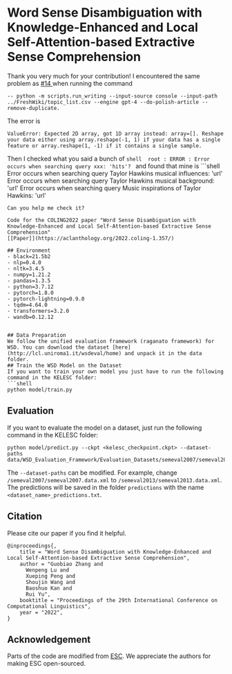 #  Word Sense Disambiguation with Knowledge-Enhanced and Local Self-Attention-based Extractive Sense Comprehension

Thank you very much for your contribution! I encountered the same problem as [#14 ](https://github.com/stanford-oval/storm/issues/14)when running the command
```shell
-- python -m scripts.run_writing --input-source console --input-path ../FreshWiki/topic_list.csv --engine gpt-4 --do-polish-article --remove-duplicate. 
```
The error is
```shell
ValueError: Expected 2D array, got 1D array instead: array=[]. Reshape your data either using array.reshape(-1, 1) if your data has a single feature or array.reshape(1, -1) if it contains a single sample. 
```
Then I checked what you said a bunch of  ```shell 
root : ERROR : Error occurs when searching query xxx: 'hits'?
```  and found that mine is  ```shell
Error occurs when searching query Taylor Hawkins musical influences: 'url' 
Error occurs when searching query Taylor Hawkins musical background: 'url'
Error occurs when searching query Music inspirations of Taylor Hawkins: 'url'
```  
Can you help me check it?

Code for the COLING2022 paper "Word Sense Disambiguation with Knowledge-Enhanced and Local Self-Attention-based Extractive Sense Comprehension"
[[Paper]](https://aclanthology.org/2022.coling-1.357/)

## Environment
- black=21.5b2
- nlp=0.4.0
- nltk=3.4.5
- numpy=1.21.2
- pandas=1.3.5
- python=3.7.12
- pytorch=1.8.0
- pytorch-lightning=0.9.0
- tqdm=4.64.0
- transformers=3.2.0
- wandb=0.12.12


## Data Preparation
We follow the unified evaluation framework (raganato framework) for WSD. You can download the dataset [here](http://lcl.uniroma1.it/wsdeval/home) and unpack it in the data folder.
## Train the WSD Model on the Dataset
If you want to train your own model you just have to run the following command in the KELESC folder:
```shell
python model/train.py
```
## Evaluation
If you want to evaluate the model on a dataset, just run the following command in the KELESC folder:
```shell
python model/predict.py --ckpt <kelesc_checkpoint.ckpt> --dataset-paths data/WSD_Evaluation_Framework/Evaluation_Datasets/semeval2007/semeval2007.data.xml 
```
The ```--dataset-paths``` can be modified. For example, change  ```/semeval2007/semeval2007.data.xml``` to ```/semeval2013/semeval2013.data.xml```. The predictions will be saved in the folder ```predictions``` with the name ```<dataset_name>_predictions.txt```.
## Citation
Please cite our paper if you find it helpful.
```
@inproceedings{,
    title = "Word Sense Disambiguation with Knowledge-Enhanced and Local Self-Attention-based Extractive Sense Comprehension",
    author = "Guobiao Zhang and 
      Wenpeng Lu and
      Xueping Peng and
      Shoujin Wang and
      Baoshuo Kan and
      Rui Yu",
    booktitle = "Proceedings of the 29th International Conference on Computational Linguistics",
    year = "2022",
}
```
## Acknowledgement
Parts of the code are modified from [ESC](https://github.com/SapienzaNLP/esc). We appreciate the authors for making ESC open-sourced.

